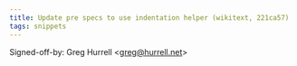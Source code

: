 ```yaml
---
title: Update pre specs to use indentation helper (wikitext, 221ca57)
tags: snippets
---
```


Signed-off-by: Greg Hurrell &lt;greg@hurrell.net&gt;
